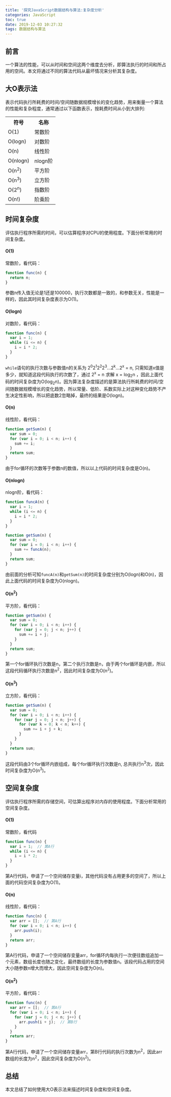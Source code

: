 ```yaml
---
title: '探究JavaScript数据结构与算法:复杂度分析'
categories: JavaScript
toc: true
date: 2019-12-03 10:27:32
tags: 数据结构与算法
---
```


## 前言
一个算法的性能，可以从时间和空间这两个维度去分析，即算法执行的时间和所占用的空间。本文将通过不同的算法代码从最坏情况来分析其复杂度。

## 大O表示法
表示代码执行所耗费的时间/空间随数据规模增长的变化趋势，用来衡量一个算法的性能和复杂程度，通常通过以下函数表示，按耗费时间从小到大排列:
<table><tr><th>符号</th><th>名称</th></tr><tr><td>O(1)</td><td>常数阶</td></tr><tr><td>O(logn)</td><td>对数阶</td></tr><tr><td>O(n)</td><td>线性阶</td></tr><tr><td>O(nlogn)</td><td>nlogn阶</td></tr><tr><td>O(n<sup>2</sup>)</td><td>平方阶</td></tr><tr><td>O(n<sup>3</sup>)</td><td>立方阶</td></tr><tr><td>O(2<sup>n</sup>)</td><td>指数阶</td></tr><tr><td>O(n!)</td><td>阶乘阶</td></tr></table>

## 时间复杂度
评估执行程序所需的时间，可以估算程序对CPU的使用程度。下面分析常用的时间复杂度。
#### O(1)
常数阶，看代码：
```javascript
function func(n) {
  return n;
}
```
参数n传入值无论是1还是100000，执行次数都是一致的，和参数无关，性能是一样的，因此其时间复杂度表示为O(1)。
#### O(logn)
对数阶，看代码：
```javascript
function func(n) {
  var i = 1;
  while (i <= n) {
    i = i * 2;
  }
}
```
`while`语句的执行次数与参数值n的关系为 2<sup>0</sup>2<sup>1</sup>2<sup>2</sup>2<sup>3</sup>...2<sup>k</sup>...2<sup>x</sup> = n, 只需知道x值是多少，就知道这段代码执行的次数了，通过 2<sup>x</sup> = n 求解 x = log<sub>2</sub>n ，因此上面代码的时间复杂度为O(log<sub>2</sub>n)。因为算法复杂度描述的是算法执行所耗费的时间/空间随数据规模增长的变化趋势，所以常量、低阶、系数实际上对这种变化趋势不产生决定性影响，所以把底数2忽略掉，最终的结果是O(logn)。

#### O(n)
线性阶，看代码：
```javascript
function getSum(n) {
  var sum = 0;
  for (var i = 0; i < n; i++) {
    sum += i;
  }
  return sum;
}
```
由于for循环的次数等于参数n的数值，所以以上代码的时间复杂度是O(n)。

#### O(nlogn)
nlogn阶，看代码：
```javascript
function funcA(n) {
  var i = 1;
  while (i <= n) {
    i = i * 2;
  }
}

function getSum(n) {
  var sum = 0;
  for (var i = 0; i < n; i++) {
    sum += funcA(n);
  }
  return sum;
}
```
由前面的分析可知`funcA(n)`和`getSum(n)`的时间复杂度分别为O(logn)和O(n)，因此上面代码的时间复杂度为O(nlogn)。

#### O(n<sup>2</sup>)
平方阶，看代码：
```javascript
function getSum(n) {
  var sum = 0;
  for (var i = 0; i < n; i++) {
    for (var j = 0; j < n; j++) {
      sum += i + j;
    }
  }
  return sum;
}
```
第一个for循环执行次数是n，第二个执行次数是n，由于两个for循环是内嵌，所以这段代码循环执行次数是n<sup>2</sup>，因此时间复杂度为O(n<sup>2</sup>)。
#### O(n<sup>3</sup>)
立方阶，看代码：
```javascript
function getSum(n) {
  var sum = 0;
  for (var i = 0; i < n; i++) {
    for (var j = 0; j < n; j++) {
      for (var k = 0; k < n; k++) {
        sum += i + j + k;
      }
    }
  }
  return sum;
}
```
这段代码由3个for循环内嵌组成，每个for循环执行次数是n, 总共执行n<sup>3</sup>次，因此时间复杂度为O(n<sup>3</sup>)。

## 空间复杂度
评估执行程序所需的存储空间，可估算出程序对内存的使用程度。下面分析常用的空间复杂度。
#### O(1)
常数阶，看代码
```javascript
function func(n) {
  var i = 1;  // 第A行
  while (i <= n) {
    i = i * 2;
  }
}
```
第A行代码，申请了一个空间储存变量i，其他代码没有占用更多的空间了，所以上面的代码空间复杂度为O(1)。
#### O(n)
线性阶，看代码：
```javascript
function func(n) {
  var arr = [];  // 第A行
  for (var i = 0; i < n; i++) {
    arr.push(i);
  }
  return arr;
}
```
第A行代码，申请了一个空间储存变量arr，for循环内每执行一次便往数组追加一个元素，数组长度也随之变化，最终数组的长度为参数值n。该段代码占用的空间大小随参数n增大而增大，因此空间复杂度为O(n)。
#### O(n<sup>2</sup>)
平方阶，看代码：
```javascript
function func(n) {
  var arr = [];  // 第A行
  for (var i = 0; i < n; i++) {
    for (var j = 0; j < n; j++) {
      arr.push(i + j);  // 第B行
    }
  }
  return arr;
}
```
第A行代码，申请了一个空间储存变量arr，第B行代码的执行次数为n<sup>2</sup>，因此arr数组的长度为n<sup>2</sup>，因此空间复杂度为O(n<sup>2</sup>)。

## 总结
本文总结了如何使用大O表示法来描述时间复杂度和空间复杂度。